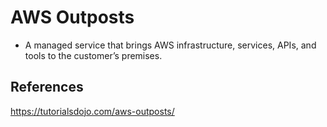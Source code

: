 # AWS Outposts


- A managed service that brings AWS infrastructure, services, APIs, and tools to the customer’s premises.

## References

https://tutorialsdojo.com/aws-outposts/

